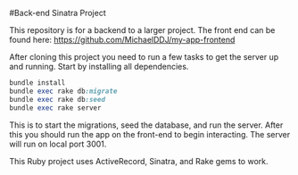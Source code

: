 #Back-end Sinatra Project

This repository is for a backend to a larger project.
The front end can be found here:
https://github.com/MichaelDDJ/my-app-frontend

After cloning this project you need to run a few tasks to get the server up and running. Start by installing all dependencies.
```ruby
bundle install
bundle exec rake db:migrate
bundle exec rake db:seed
bundle exec rake server
```
This is to start the migrations, seed the database, and run the server. After this you should run the app on the front-end to begin interacting.
The server will run on local port 3001.

This Ruby project uses ActiveRecord, Sinatra, and Rake gems to work.

